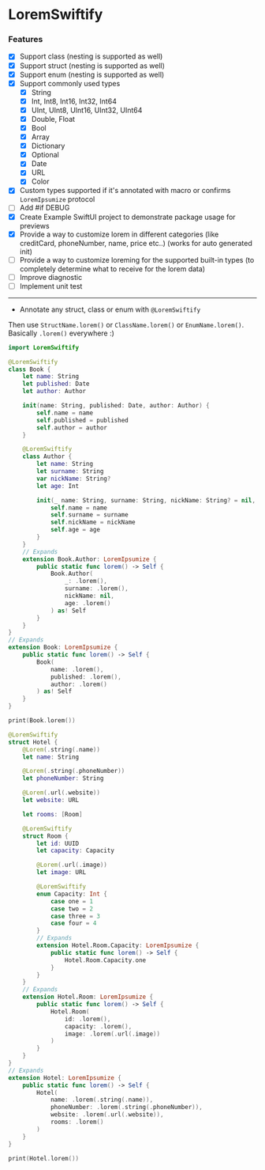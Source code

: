 # LoremSwiftify

### Features
- [X] Support class (nesting is supported as well)
- [X] Support struct (nesting is supported as well)
- [X] Support enum (nesting is supported as well)
- [X] Support commonly used types
    - [X] String
    - [X] Int, Int8, Int16, Int32, Int64
    - [X] UInt, UInt8, UInt16, UInt32, UInt64
    - [X] Double, Float
    - [X] Bool
    - [X] Array
    - [X] Dictionary
    - [X] Optional
    - [X] Date
    - [X] URL
    - [X] Color
- [X] Custom types supported if it's annotated with macro or confirms `LoremIpsumize` protocol
- [ ] Add #if DEBUG
- [X] Create Example SwiftUI project to demonstrate package usage for previews
- [X] Provide a way to customize lorem in different categories (like creditCard, phoneNumber, name, price etc..) (works for auto generated init)
- [ ] Provide a way to customize loreming for the supported built-in types (to completely determine what to receive for the lorem data)
- [ ] Improve diagnostic
- [ ] Implement unit test

---

- Annotate any struct, class or enum with `@LoremSwiftify`

Then use `StructName.lorem()` or `ClassName.lorem()` or `EnumName.lorem()`. Basically `.lorem()` everywhere :)


```swift
import LoremSwiftify

@LoremSwiftify
class Book {
    let name: String
    let published: Date
    let author: Author

    init(name: String, published: Date, author: Author) {
        self.name = name
        self.published = published
        self.author = author
    }

    @LoremSwiftify
    class Author {
        let name: String
        let surname: String
        var nickName: String?
        let age: Int

        init(_ name: String, surname: String, nickName: String? = nil, age: Int) {
            self.name = name
            self.surname = surname
            self.nickName = nickName
            self.age = age
        }
    }
    // Expands
    extension Book.Author: LoremIpsumize {
        public static func lorem() -> Self {
            Book.Author(
                _: .lorem(),
                surname: .lorem(),
                nickName: nil,
                age: .lorem()
            ) as! Self
        }
    }
}
// Expands
extension Book: LoremIpsumize {
    public static func lorem() -> Self {
        Book(
            name: .lorem(),
            published: .lorem(),
            author: .lorem()
        ) as! Self
    }
}

print(Book.lorem())

@LoremSwiftify
struct Hotel {
    @Lorem(.string(.name))
    let name: String

    @Lorem(.string(.phoneNumber))
    let phoneNumber: String

    @Lorem(.url(.website))
    let website: URL

    let rooms: [Room]

    @LoremSwiftify
    struct Room {
        let id: UUID
        let capacity: Capacity

        @Lorem(.url(.image))
        let image: URL

        @LoremSwiftify
        enum Capacity: Int {
            case one = 1
            case two = 2
            case three = 3
            case four = 4
        }
        // Expands
        extension Hotel.Room.Capacity: LoremIpsumize {
            public static func lorem() -> Self {
                Hotel.Room.Capacity.one
            }
        }
    }
    // Expands
    extension Hotel.Room: LoremIpsumize {
        public static func lorem() -> Self {
            Hotel.Room(
                id: .lorem(),
                capacity: .lorem(),
                image: .lorem(.url(.image))
            )
        }
    }
}
// Expands
extension Hotel: LoremIpsumize {
    public static func lorem() -> Self {
        Hotel(
            name: .lorem(.string(.name)),
            phoneNumber: .lorem(.string(.phoneNumber)),
            website: .lorem(.url(.website)),
            rooms: .lorem()
        )
    }
}

print(Hotel.lorem())
```
